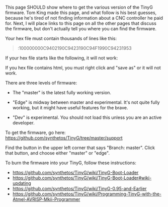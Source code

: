 This page SHOULD show where to get the various version of the TinyG firmware.  Tom King made this page, and what follow is his best guesses, because he's tired of not finding information about a CNC controller he paid for. Next, I will place links to this page on all the other pages that discuss the firmware, but don't actually tell you where you can find the firmware.

Your hex file must contain thousands of lines like this:

> :100000000C9402190C9423190C94F1990C94231953

If your hex file starts like the following, it will not work:

> <!DOCTYPE html>

If you hex file contains html, you must right click and "save as" or it will not work.

There are three levels of firmware:
* The "master" is the latest fully working version.  

* "Edge" is midway between master and experimental. It's not quite fully working, but 
it might have useful features for the brave.

* "Dev" is experimental. You should not load this unless you are an active developer.

To get the firmware, go here: https://github.com/synthetos/TinyG/tree/master/support

Find the button in the upper left corner that says "Branch: master". Click that button, and choose either "master" or "edge".

To burn the firmware into your TinyG, follow these instructions:

* https://github.com/synthetos/TinyG/wiki/TinyG-Boot-Loader
* https://github.com/synthetos/TinyG/wiki/TinyG-Boot-Loader#wiki-updating
* https://github.com/synthetos/TinyG/wiki/TinyG-0.95-and-Earlier
* https://github.com/synthetos/TinyG/wiki/Programming-TinyG-with-the-Atmel-AVRISP-Mkii-Programmer